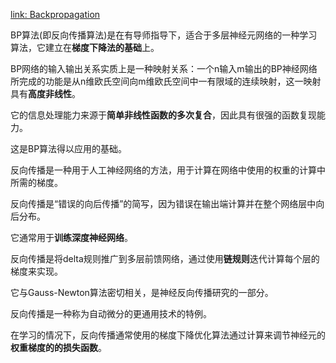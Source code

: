 [link: Backpropagation](https://easyai.tech/ai-definition/backpropagation/)

BP算法(即反向传播算法)是在有导师指导下，适合于多层神经元网络的一种学习算法，它建立在**梯度下降法的基础**上。

BP网络的输入输出关系实质上是一种映射关系：一个n输入m输出的BP神经网络所完成的功能是从n维欧氏空间向m维欧氏空间中一有限域的连续映射，这一映射具有**高度非线性**。

它的信息处理能力来源于**简单非线性函数的多次复合**，因此具有很强的函数复现能力。

这是BP算法得以应用的基础。





反向传播是一种用于人工神经网络的方法，用于计算在网络中使用的权重的计算中所需的梯度。

反向传播是“错误的向后传播”的简写，因为错误在输出端计算并在整个网络层中向后分布。

它通常用于**训练深度神经网络**。

反向传播是将delta规则推广到多层前馈网络，通过使用**链规则**迭代计算每个层的梯度来实现。

它与Gauss-Newton算法密切相关，是神经反向传播研究的一部分。

反向传播是一种称为自动微分的更通用技术的特例。

在学习的情况下，反向传播通常使用的梯度下降优化算法通过计算来调节神经元的**权重梯度的的损失函数**。

